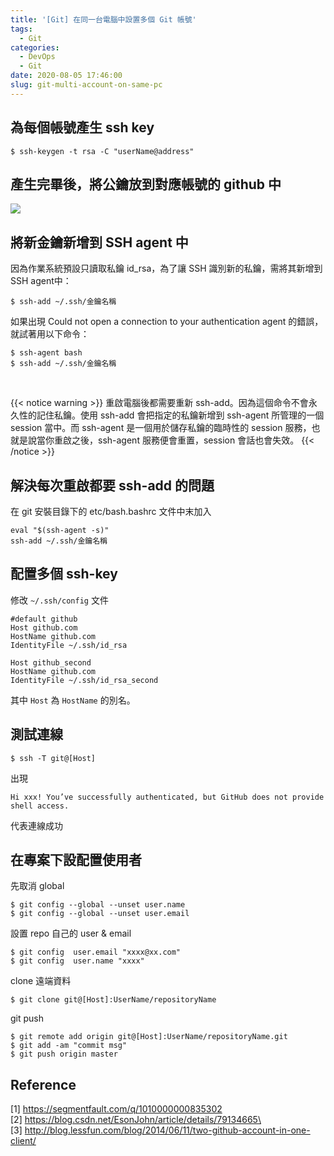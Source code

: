 ```yaml
---
title: '[Git] 在同一台電腦中設置多個 Git 帳號'
tags:
  - Git
categories:
  - DevOps
  - Git
date: 2020-08-05 17:46:00
slug: git-multi-account-on-same-pc
---
```

## 為每個帳號產生 ssh key
```
$ ssh-keygen -t rsa -C "userName@address"
```
<!--more-->

## 產生完畢後，將公鑰放到對應帳號的 github 中

![](https://imgur.com/lNXpiXi.png)

## 將新金鑰新增到 SSH agent 中

因為作業系統預設只讀取私鑰 id_rsa，為了讓 SSH 識別新的私鑰，需將其新增到 SSH agent中：
```
$ ssh-add ~/.ssh/金鑰名稱
```
如果出現 Could not open a connection to your authentication agent 的錯誤，就試著用以下命令：
```
$ ssh-agent bash
$ ssh-add ~/.ssh/金鑰名稱
```

</br>

{{< notice warning >}}
重啟電腦後都需要重新 ssh-add。因為這個命令不會永久性的記住私鑰。使用 ssh-add 會把指定的私鑰新增到 ssh-agent 所管理的一個 session 當中。而 ssh-agent 是一個用於儲存私鑰的臨時性的 session 服務，也就是說當你重啟之後，ssh-agent 服務便會重置，session 會話也會失效。
{{< /notice >}}

## 解決每次重啟都要 ssh-add 的問題
在 git 安裝目錄下的 etc/bash.bashrc 文件中末加入
```
eval "$(ssh-agent -s)"
ssh-add ~/.ssh/金鑰名稱
```

## 配置多個 ssh-key
修改 `~/.ssh/config` 文件
```
#default github
Host github.com
HostName github.com
IdentityFile ~/.ssh/id_rsa

Host github_second
HostName github.com
IdentityFile ~/.ssh/id_rsa_second
```
其中 `Host` 為 `HostName` 的別名。
## 測試連線
```
$ ssh -T git@[Host]
```
出現
```
Hi xxx! You’ve successfully authenticated, but GitHub does not provide shell access.
```
代表連線成功

## 在專案下設配置使用者
先取消 global
```
$ git config --global --unset user.name
$ git config --global --unset user.email
```
設置 repo 自己的 user & email
```
$ git config  user.email "xxxx@xx.com"
$ git config  user.name "xxxx"

```
clone 遠端資料
```
$ git clone git@[Host]:UserName/repositoryName
```
git push
```
$ git remote add origin git@[Host]:UserName/repositoryName.git
$ git add -am "commit msg"
$ git push origin master
```

## Reference
[1] https://segmentfault.com/q/1010000000835302  
[2] https://blog.csdn.net/EsonJohn/article/details/79134665\  
[3]  http://blog.lessfun.com/blog/2014/06/11/two-github-account-in-one-client/